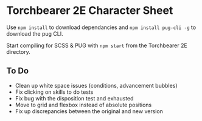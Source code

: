 Torchbearer 2E Character Sheet
=======================

Use `npm install` to download dependancies and `npm install pug-cli -g` to download the pug CLI.

Start compiling for SCSS & PUG with `npm start` from the Torchbearer 2E directory.

## To Do

- Clean up white space issues (conditions, advancement bubbles)
- Fix clicking on skills to do tests
- Fix bug with the disposition test and exhausted
- Move to grid and flexbox instead of absolute positions
- Fix up discrepancies between the original and new version